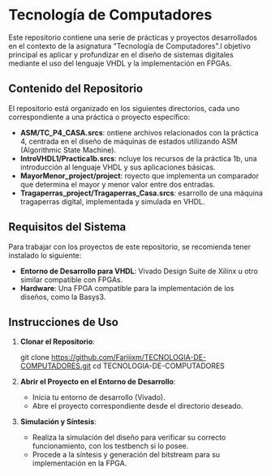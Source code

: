 # Tecnología de Computadores

Este repositorio contiene una serie de prácticas y proyectos desarrollados en el contexto de la asignatura "Tecnología de Computadores".l objetivo principal es aplicar y profundizar en el diseño de sistemas digitales mediante el uso del lenguaje VHDL y la implementación en FPGAs.
## Contenido del Repositorio

El repositorio está organizado en los siguientes directorios, cada uno correspondiente a una práctica o proyecto específico:
- **ASM/TC_P4_CASA.srcs**: ontiene archivos relacionados con la práctica 4, centrada en el diseño de máquinas de estados utilizando ASM (Algorithmic State Machine).
- **IntroVHDL1/Practica1b.srcs**: ncluye los recursos de la práctica 1b, una introducción al lenguaje VHDL y sus aplicaciones básicas.
- **MayorMenor_project/project**: royecto que implementa un comparador que determina el mayor y menor valor entre dos entradas.
- **Tragaperras_project/Tragaperras_Casa.srcs**: esarrollo de una máquina tragaperras digital, implementada y simulada en VHDL.
## Requisitos del Sistema

Para trabajar con los proyectos de este repositorio, se recomienda tener instalado lo siguiente:

- **Entorno de Desarrollo para VHDL**: Vivado Design Suite de Xilinx u otro similar compatible con FPGAs.
- **Hardware**: Una FPGA compatible para la implementación de los diseños, como la Basys3.
## Instrucciones de Uso

1. **Clonar el Repositorio**:

   git clone https://github.com/Fariiixm/TECNOLOGIA-DE-COMPUTADORES.git
   cd TECNOLOGIA-DE-COMPUTADORES
   
2. **Abrir el Proyecto en el Entorno de Desarrollo**:
   - Inicia tu entorno de desarrollo (Vivado).   
   - Abre el proyecto correspondiente desde el directorio deseado.
3. **Simulación y Síntesis**:
   - Realiza la simulación del diseño para verificar su correcto funcionamiento, con los testbench si lo posee.
   - Procede a la síntesis y generación del bitstream para su implementación en la FPGA.
